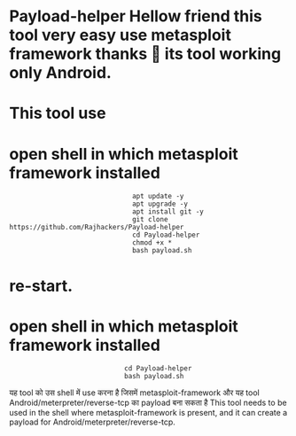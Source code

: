 
# Payload-helper Hellow friend this tool very easy use metasploit framework thanks 🙏  its tool working only Android.                          

   # This tool use
   # open shell in which metasploit framework installed
    
                                   apt update -y
                                   apt upgrade -y
                                   apt install git -y
                                   git clone https://github.com/Rajhackers/Payload-helper
                                   cd Payload-helper
                                   chmod +x *
                                   bash payload.sh 


  # re-start. 

  # open shell in which metasploit framework installed 


                                 cd Payload-helper
                                 bash payload.sh 


                                    

यह tool को उस shell  में use करना है जिसमें metasploit-framework और यह tool Android/meterpreter/reverse-tcp का payload बना सकता है
This tool needs to be used in the shell where metasploit-framework is present, and it can create a payload for Android/meterpreter/reverse-tcp.
